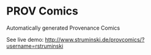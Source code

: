 # PROV Comics

Automatically generated Provenance Comics

See live demo: http://www.struminski.de/provcomics/?username=rstruminski
